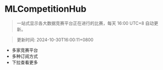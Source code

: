 # MLCompetitionHub

> 一站式显示各大数据竞赛平台正在进行的比赛，每天 16:00 UTC+8 自动更新。
  
> 更新时间: 2024-10-30T16:00:11+0800 

* 多家竞赛平台
* 多种订阅方式
* 下拉查看更多